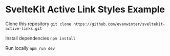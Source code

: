 # SvelteKit Active Link Styles Example

Clone this repository
`git clone https://github.com/evanwinter/sveltekit-active-links.git`

Install dependencies
`npm install`

Run locally
`npm run dev`